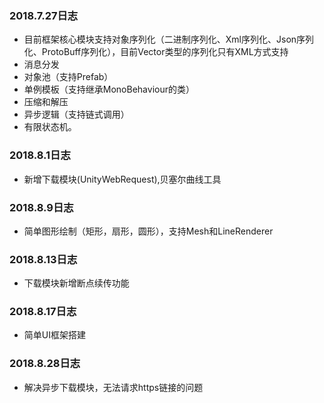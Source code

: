 ### 2018.7.27日志
* 目前框架核心模块支持对象序列化（二进制序列化、Xml序列化、Json序列化、ProtoBuff序列化），目前Vector类型的序列化只有XML方式支持
* 消息分发
* 对象池（支持Prefab）
* 单例模板（支持继承MonoBehaviour的类）
* 压缩和解压
* 异步逻辑（支持链式调用）
* 有限状态机。
### 2018.8.1日志
* 新增下载模块(UnityWebRequest),贝塞尔曲线工具
### 2018.8.9日志
* 简单图形绘制（矩形，扇形，圆形），支持Mesh和LineRenderer
### 2018.8.13日志
* 下载模块新增断点续传功能
### 2018.8.17日志
* 简单UI框架搭建
### 2018.8.28日志
* 解决异步下载模块，无法请求https链接的问题
